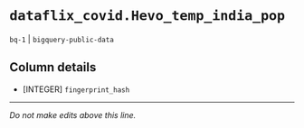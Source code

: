 # `dataflix_covid.Hevo_temp_india_pop`
`bq-1` | `bigquery-public-data`

## Column details
* [INTEGER]   `fingerprint_hash`

-------------------------------------------------------------------------------
*Do not make edits above this line.*
